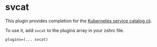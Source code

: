 # svcat

This plugin provides completion for
the [Kubernetes service catalog cli](https://github.com/kubernetes-incubator/service-catalog).

To use it, add `svcat` to the plugins array in your zshrc file.

```
plugins=(... svcat)
```
